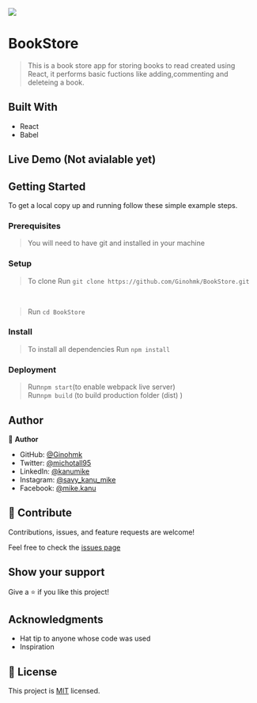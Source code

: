 ![](https://img.shields.io/badge/Microverse-blueviolet)

# BookStore

> This is a book store app for storing books to read created using React, it performs basic fuctions like adding,commenting and deleteing a book.

## Built With

- React
- Babel

## Live Demo (Not avialable yet)

<!-- [Live link one](https://mike-magic-calculator.netlify.app/) -->

<!-- [Live Demo Link](https://livedemo.com) -->

## Getting Started

<!-- https://ginohmk.github.io/calculator-UsingReact/ -->

To get a local copy up and running follow these simple example steps.

### Prerequisites

> You will need to have git and installed in your machine

### Setup <br>

> To clone Run `git clone https://github.com/Ginohmk/BookStore.git`

<br>

> Run `cd BookStore`

### Install <br>

> To install all dependencies Run `npm install`

### Deployment <br>

> Run`npm start`(to enable webpack live server) <br>
> Run`npm build` (to build production folder (dist) )

## Author

👤 **Author**

- GitHub: [@Ginohmk](https://github.com/Ginohmk)
- Twitter: [@michotall95](https://www.twitter.com/michotall95)
- LinkedIn: [@kanumike](https://www.linkedin.com/in/kanu-mike-497119211/)
- Instagram: [@savy_kanu_mike](https/instagram.com/savy_kanu_mike)
- Facebook: [@mike.kanu](https://www.facebook.com/mike.kanu)

## 🤝 Contribute

Contributions, issues, and feature requests are welcome!

Feel free to check the [issues page](https://github.com/Ginohmk/calculator-UsingReact/issues)

## Show your support

Give a ⭐️ if you like this project!

## Acknowledgments

- Hat tip to anyone whose code was used
- Inspiration

## 📝 License

This project is [MIT](./MIT.md) licensed.
